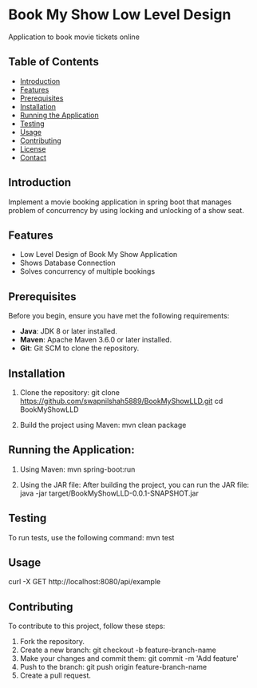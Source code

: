 # Book My Show Low Level Design 

Application to book movie tickets online

## Table of Contents

- [Introduction](#introduction)
- [Features](#features)
- [Prerequisites](#prerequisites)
- [Installation](#installation)
- [Running the Application](#running-the-application)
- [Testing](#testing)
- [Usage](#usage)
- [Contributing](#contributing)
- [License](#license)
- [Contact](#contact)

## Introduction

Implement a movie booking application in spring boot that manages problem of concurrency by using locking and unlocking of a show seat.

## Features

- Low Level Design of Book My Show Application
- Shows Database Connection
- Solves concurrency of multiple bookings

## Prerequisites

Before you begin, ensure you have met the following requirements:

- **Java**: JDK 8 or later installed.
- **Maven**: Apache Maven 3.6.0 or later installed.
- **Git**: Git SCM to clone the repository.

## Installation

1. Clone the repository:
   git clone https://github.com/swapnilshah5889/BookMyShowLLD.git
   cd BookMyShowLLD

2. Build the project using Maven:
   mvn clean package

## Running the Application:

1. Using Maven:
    mvn spring-boot:run

2. Using the JAR file:
   After building the project, you can run the JAR file:
   java -jar target/BookMyShowLLD-0.0.1-SNAPSHOT.jar

## Testing
   To run tests, use the following command:
   mvn test

## Usage
   curl -X GET http://localhost:8080/api/example

## Contributing
To contribute to this project, follow these steps:

1. Fork the repository.
2. Create a new branch: git checkout -b feature-branch-name
3. Make your changes and commit them: git commit -m 'Add feature'
4. Push to the branch: git push origin feature-branch-name
5. Create a pull request.

